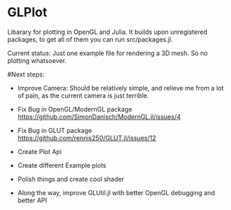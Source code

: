 # GLPlot
Libarary for plotting in OpenGL and Julia.
It builds upon unregistered packages, to get all of them you can run src/packages.jl.

Current status: Just one example file for rendering a 3D mesh. So no plotting whatsoever.

#Next steps:

- Improve Camera:
	Should be relatively simple, and relieve me from a lot of pain, as the current camera is just terrible.

- Fix Bug in OpenGL/ModernGL package https://github.com/SimonDanisch/ModernGL.jl/issues/4

- Fix Bug in GLUT package https://github.com/rennis250/GLUT.jl/issues/12

- Create Plot Api

- Create different Example plots

- Polish things and create cool shader

- Along the way, improve GLUtil.jl with better OpenGL debugging and better API